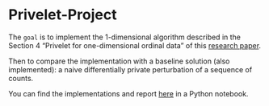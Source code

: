 # Privelet-Project

The ```goal``` is to implement the 1-dimensional algorithm described in the Section 4 “Privelet for one-dimensional ordinal
data” of this  [research paper](https://ieeexplore.ieee.org/document/5674037). 

Then to compare the implementation with a baseline solution (also implemented): a naive
differentially private perturbation of a sequence of counts.

You can find the implementations and report [here](privelet.ipynb) in a Python notebook.
